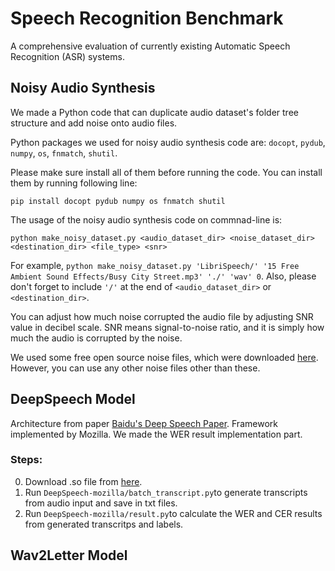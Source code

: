 # Speech Recognition Benchmark

A comprehensive evaluation of currently existing Automatic Speech Recognition (ASR) systems.



## Noisy Audio Synthesis
We made a Python code that can duplicate audio dataset's folder tree structure and add noise onto audio files. 

Python packages we used for noisy audio synthesis code are: `docopt`, `pydub`, `numpy`, `os`, `fnmatch`, `shutil`.

Please make sure install all of them before running the code. You can install them by running following line:
```
pip install docopt pydub numpy os fnmatch shutil
```

The usage of the noisy audio synthesis code on commnad-line is:
```
python make_noisy_dataset.py <audio_dataset_dir> <noise_dataset_dir> <destination_dir> <file_type> <snr>
```
For example, `python make_noisy_dataset.py 'LibriSpeech/' '15 Free Ambient Sound Effects/Busy City Street.mp3' './' 'wav' 0`. Also, please don't forget to include `'/'` at the end of `<audio_dataset_dir>` or `<destination_dir>`.

You can adjust how much noise corrupted the audio file by adjusting SNR value in decibel scale. SNR means signal-to-noise ratio, and it is simply how much the audio is corrupted by the noise. 

We used some free open source noise files, which were downloaded [here](http://pbblogassets.s3.amazonaws.com/uploads/2016/09/15-Free-Ambient-Sound-Effects.zip). However, you can use any other noise files other than these.


## DeepSpeech Model
Architecture from paper [Baidu's Deep Speech Paper](https://arxiv.org/abs/1412.5567). Framework implemented by Mozilla. We made the WER result implementation part.

### Steps:
0. Download .so file from [here](https://drive.google.com/file/d/1c2o3P9OY87S6vCpJO2KCKRQQAhOO_gHb/view?usp=sharing).
1. Run `DeepSpeech-mozilla/batch_transcript.py`to generate transcripts from audio input and save in  txt files.
2. Run `DeepSpeech-mozilla/result.py`to calculate the WER and CER results from generated transcritps and labels.


## Wav2Letter Model